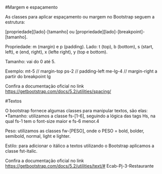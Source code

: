 







#Margem e espaçamento

As classes para aplicar espaçamento ou margem no Bootstrap seguem a estrutura:

[propriedade][lado]-[tamanho] ou 
[propriedade][lado]-[breakpoint]-[tamanho]. 

Propriedade: m (margin) e p (padding). 
Lado: t (top), b (bottom), s (start, left), e (end, right),
x (lefte right), y (top e bottom). 

Tamanho: vai do 0 até 5.

Exemplo: 
mt-5 // margin-top 
ps-2 // padding-left
me-lg-4 // margin-right a partir do breakpoint lg

Confira a documentação oficial no link 
https://getbootstrap.com/docs/5.2/utilities/spacing/


#Textos

O bootstrap fornece algumas classes para manipular textos, são elas:
•Tamanho: utilizamos a classe fs-[1-6], seguindo a lógica das tags Hs, na qual fs-1 tem o font-size maior e fs-6 menor.4

Peso: utilizamos as classes fw-[PESO], onde o PESO = bold, bolder, semibold, normal, light e lighter.

Estilo: para adicionar o itálico a textos utilizando o Bootstrap aplicamos a classe fst-italic. 

Confira a documentação oficial no link https://getbootstrap.com/docs/5.2/utilities/text/#   E c a b - P j - 3 - R e s t a u r a n t e  
 
